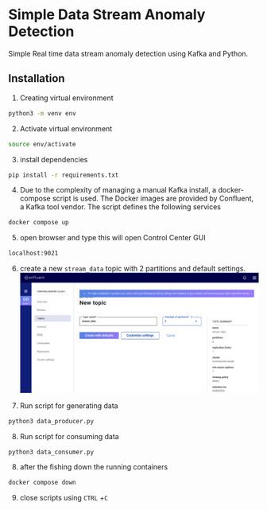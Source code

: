 # Simple Data Stream Anomaly Detection

Simple Real time data stream anomaly detection using Kafka and Python.
## Installation

1. Creating virtual environment

```bash
python3 -m venv env
```

2. Activate virtual environment

```bash
source env/activate
```

3. install dependencies

```bash
pip install -r requirements.txt
```

4. Due to the complexity of managing a manual Kafka install, a docker-compose script is used. The Docker images are provided by Confluent, a Kafka tool vendor. The script defines the following services

```bash
docker compose up
```
5. open browser and type this will open Control Center GUI
```bash
localhost:9021
```
6. create a new `stream_data` topic with 2 partitions and default settings.
![](imgs/img1.png)

7. Run script for generating data

```bash
python3 data_producer.py
```

8. Run script for consuming data

```bash
python3 data_consumer.py
```

8. after the fishing down the running containers
```bash
docker compose down
```
9. close scripts using `CTRL` +`C`